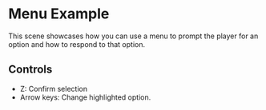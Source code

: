 # Menu Example

This scene showcases how you can use a menu to prompt the player for an option and how to respond to that option.

## Controls

* Z: Confirm selection
* Arrow keys: Change highlighted option.
